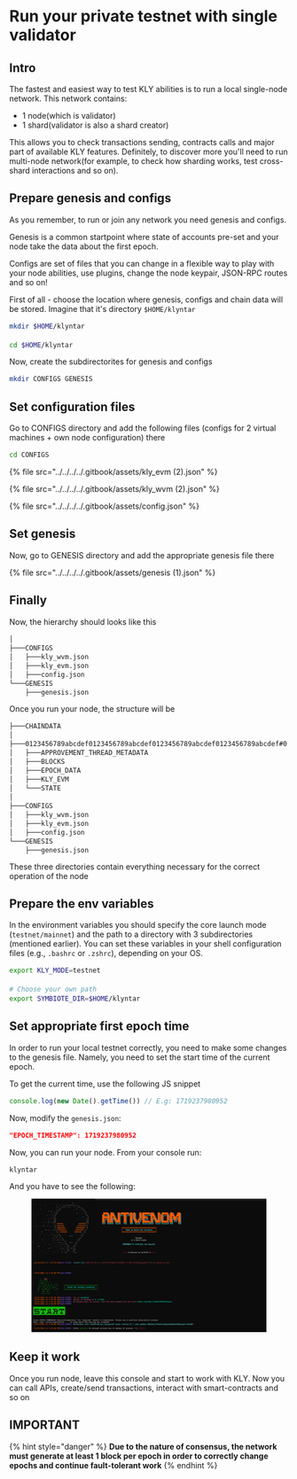 # Run your private testnet with single validator

## Intro

The fastest and easiest way to test KLY abilities is to run a local single-node network. This network contains:

* 1 node(which is validator)
* 1 shard(validator is also a shard creator)

This allows you to check transactions sending, contracts calls and major part of available KLY features. Definitely, to discover more you'll need to run multi-node network(for example, to check how sharding works, test cross-shard interactions and so on).

## Prepare genesis and configs

As you remember, to run or join any network you need genesis and configs.

Genesis is a common startpoint where state of accounts pre-set and your node take the data about the first epoch.

Configs are set of files that you can change in a flexible way to play with your node abilities, use plugins, change the node keypair, JSON-RPC routes and so on!

First of all - choose the location where genesis, configs and chain data will be stored. Imagine that it's directory `$HOME/klyntar`

```bash
mkdir $HOME/klyntar

cd $HOME/klyntar
```

Now, create the subdirectorites for genesis and configs

```bash
mkdir CONFIGS GENESIS
```

## Set configuration files

Go to CONFIGS directory and add the following files (configs for 2 virtual machines + own node configuration) there

```sh
cd CONFIGS
```

{% file src="../../../../.gitbook/assets/kly_evm (2).json" %}

{% file src="../../../../.gitbook/assets/kly_wvm (2).json" %}

{% file src="../../../../.gitbook/assets/config.json" %}

## Set genesis

Now, go to GENESIS directory and add the appropriate genesis file there

{% file src="../../../../.gitbook/assets/genesis (1).json" %}

## Finally

Now, the hierarchy should looks like this

```
│
├───CONFIGS
│   ├───kly_wvm.json
│   ├───kly_evm.json
│   ├───config.json
└───GENESIS
    ├───genesis.json
```

Once you run your node, the structure will be

```
├───CHAINDATA
│   ├───0123456789abcdef0123456789abcdef0123456789abcdef0123456789abcdef#0
│   ├───APPROVEMENT_THREAD_METADATA
│   ├───BLOCKS
│   ├───EPOCH_DATA
│   ├───KLY_EVM
│   └───STATE
│
├───CONFIGS
│   ├───kly_wvm.json
│   ├───kly_evm.json
│   ├───config.json
└───GENESIS
    ├───genesis.json
```

These three directories contain everything necessary for the correct operation of the node

## Prepare the env variables

In the environment variables you should specify the core launch mode (`testnet/mainnet`) and the path to a directory with 3 subdirectories (mentioned earlier). You can set these variables in your shell configuration files (e.g., `.bashrc` or `.zshrc`), depending on your OS.

```bash
export KLY_MODE=testnet

# Choose your own path
export SYMBIOTE_DIR=$HOME/klyntar
```

## Set appropriate first epoch time

In order to run your local testnet correctly, you need to make some changes to the genesis file. Namely, you need to set the start time of the current epoch.

To get the current time, use the following JS snippet

```javascript
console.log(new Date().getTime()) // E.g: 1719237980952
```

Now, modify the `genesis.json`:

```json
"EPOCH_TIMESTAMP": 1719237980952
```

Now, you can run your node. From your console run:

```
klyntar
```

And you have to see the following:

<figure><img src="../../../../.gitbook/assets/image (9) (1) (1) (1).png" alt=""><figcaption></figcaption></figure>

## Keep it work

Once you run node, leave this console and start to work with KLY. Now you can call APIs, create/send transactions, interact with smart-contracts and so on

## IMPORTANT

{% hint style="danger" %}
**Due to the nature of consensus, the network must generate at least 1 block per epoch in order to correctly change epochs and continue fault-tolerant work**
{% endhint %}
